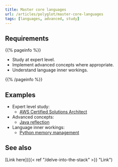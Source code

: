 ```yaml
---
title: Master core languages
url: /articles/polyglot/master-core-languages
tags: [languages, advanced, study]
---
```


## Requirements

{{% pageinfo %}}

* Study at expert level.
* Implement advanced concepts where appropriate.
* Understand language inner workings.

{{% /pageinfo %}}

## Examples

* Expert level study:
  * [AWS Certified Solutions Architect](https://aws.amazon.com/certification/certified-solutions-architect-professional)
* Advanced concepts:
  * [Java reflection](https://www.oracle.com/technical-resources/articles/java/javareflection.html)
* Language inner workings:
  * [Python memory management](https://docs.python.org/3.12/c-api/memory.html)

## See also

[Link here]({{< ref "/delve-into-the-stack" >}} "Link")
